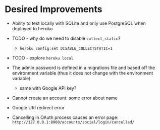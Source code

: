 # Desired Improvements

* Ability to test locally with SQLite and only use PostgreSQL when deployed to heroku

* TODO - why do we need to disable `collect_static`?
  * `heroku config:set DISABLE_COLLECTSTATIC=1`

* TODO - explore `heroku local`

* The admin password is defined in a migrations file and based off the environment variable (thus it does not change with the environment variable).
  * same with Google API key?

* Cannot create an account: some error about name

* Google URI redirect error

* Cancelling in OAuth process causes an error page: `http://127.0.0.1:8000/accounts/social/login/cancelled/`